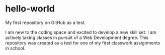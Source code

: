 # hello-world
My first repository on GitHub as a test.

I am new to the coding space and excited to develop a new skill set. I am actively taking classes in pursuit of a Web Development degree. This repository was created as a test for one of my first classwork assignments in school. 
